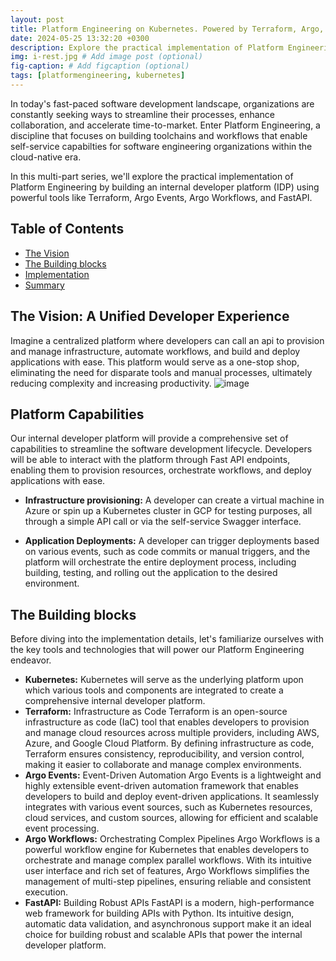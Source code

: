 ```yaml
---
layout: post
title: Platform Engineering on Kubernetes. Powered by Terraform, Argo, and FastAPI | Part 1
date: 2024-05-25 13:32:20 +0300
description: Explore the practical implementation of Platform Engineering using powerful tools like Terraform, Argo Events, Argo Workflows
img: i-rest.jpg # Add image post (optional)
fig-caption: # Add figcaption (optional)
tags: [platformengineering, kubernetes]
---
```

In today's fast-paced software development landscape, organizations are constantly seeking ways to streamline their processes, enhance collaboration, and accelerate time-to-market. Enter Platform Engineering, a discipline that focuses on building toolchains and workflows that enable self-service capabilties for software engineering organizations within the cloud-native era.

In this multi-part series, we'll explore the practical implementation of Platform Engineering by building an internal developer platform (IDP) using powerful tools like Terraform, Argo Events, Argo Workflows, and FastAPI.

## Table of Contents
- [The Vision ](#the-vision)
- [The Building blocks ](#the-building-blocks)
- [Implementation ](#implementation)
- [Summary ](#summary)

## The Vision: A Unified Developer Experience
Imagine a centralized platform where developers can call an api to provision and manage infrastructure, automate workflows, and build and deploy applications with ease. This platform would serve as a one-stop shop, eliminating the need for disparate tools and manual processes, ultimately reducing complexity and increasing productivity.
![image](https://github.com/musana-engineering/musana.engineering.github.io/assets/42842390/2db597b3-3db9-4d33-aa47-43de18dd7b84)
## Platform Capabilities
Our internal developer platform will provide a comprehensive set of capabilities to streamline the software development lifecycle. Developers will be able to interact with the platform through Fast API endpoints, enabling them to provision resources, orchestrate workflows, and deploy applications with ease.

- **Infrastructure provisioning:** A developer can create a virtual machine in Azure or spin up a Kubernetes cluster in GCP for testing purposes, all through a simple API call or via the self-service Swagger interface.

- **Application Deployments:** A developer can trigger deployments based on various events, such as code commits or manual triggers, and the platform will orchestrate the entire deployment process, including building, testing, and rolling out the application to the desired environment.

## The Building blocks
Before diving into the implementation details, let's familiarize ourselves with the key tools and technologies that will power our Platform Engineering endeavor.

- **Kubernetes:** Kubernetes will serve as the underlying platform upon which various tools and components are integrated to create a comprehensive internal developer platform. 
- **Terraform:** Infrastructure as Code
Terraform is an open-source infrastructure as code (IaC) tool that enables developers to provision and manage cloud resources across multiple providers, including AWS, Azure, and Google Cloud Platform. By defining infrastructure as code, Terraform ensures consistency, reproducibility, and version control, making it easier to collaborate and manage complex environments.
- **Argo Events:** Event-Driven Automation
Argo Events is a lightweight and highly extensible event-driven automation framework that enables developers to build and deploy event-driven applications. It seamlessly integrates with various event sources, such as Kubernetes resources, cloud services, and custom sources, allowing for efficient and scalable event processing.
- **Argo Workflows:** Orchestrating Complex Pipelines
Argo Workflows is a powerful workflow engine for Kubernetes that enables developers to orchestrate and manage complex parallel workflows. With its intuitive user interface and rich set of features, Argo Workflows simplifies the management of multi-step pipelines, ensuring reliable and consistent execution.
- **FastAPI:** Building Robust APIs
FastAPI is a modern, high-performance web framework for building APIs with Python. Its intuitive design, automatic data validation, and asynchronous support make it an ideal choice for building robust and scalable APIs that power the internal developer platform.